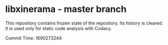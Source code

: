 # libxinerama - master branch

This repository contains frozen state of the repository.
Its history is cleared. It is used only for static code
analysis with Codacy.

Commit Time: 1690273244